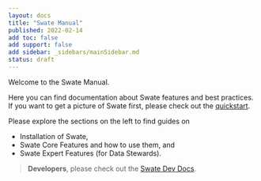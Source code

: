 ```yaml
---
layout: docs
title: "Swate Manual"
published: 2022-02-14
add toc: false
add support: false
add sidebar: _sidebars/mainSidebar.md
status: draft 
---
```


Welcome to the Swate Manual.

Here you can find documentation about Swate features and best practices. If you want to get a picture of Swate first, please check out the [quickstart](https://nfdi4plants.org/nfdi4plants.knowledgebase/docs/implementation/QuickStart_swate.html).

Please explore the sections on the left to find guides on

- Installation of Swate,
- Swate Core Features and how to use them, and
- Swate Expert Features (for Data Stewards).

> **Developers**, please check out the [Swate Dev Docs](https://nfdi4plants.github.io/Swate-docs/).
